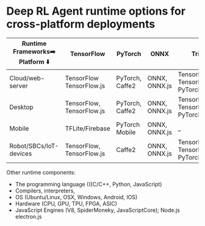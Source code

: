 # Deep RL Agent runtime options for cross-platform deployments

| **Runtime** Frameworks:arrow_right: Platform :arrow_down: | **TensorFlow**            | **PyTorch**     | **ONNX**      | **Triton**                          | **NNEF** | **CoreML**        |
| --------------------------------------------------------- | ------------------------- | --------------- | ------------- | ----------------------------------- | -------- | ----------------- |
| Cloud/web-server                                          | TensorFlow TensorFlow.js  | PyTorch, Caffe2 | ONNX, ONNX.js | TensorRT, TensorFlow, PyTorch,ONNX, | NNEF     | ~ (vapor.codes)   |
| Desktop                                                   | TensorFlow, TensorFlow.js | PyTorch, Caffe2 | ONNX, ONNX.js | TensorRT, TensorFlow, PyTorch,ONNX, | NNEF     | \_                |
| Mobile                                                    | TFLite/Firebase           | PyTorch Mobile  | ONNX, ONNX.js | \_                                  | NNEF     | CoreML (IOS only) |
| Robot/SBCs/IoT-devices                                    | TensorFlow, TensorFlow.js | Caffe2          | ONNX, ONNX.js | TensorRT, TensorFlow, PyTorch,ONNX, | NNEF     | ~ (vapor.codes)   |

Other runtime components:

- The programming language (((C/C++, Python, JavaScript)
- Compilers, interpreters,
- OS (Ubuntu/Linux, OSX, Windows, Android, IOS)
- Hardware (CPU, GPU, TPU, FPGA, ASIC)
- JavaScript Engines (V8, SpiderMoneky, JavaScriptCore); Node.js electron.js

